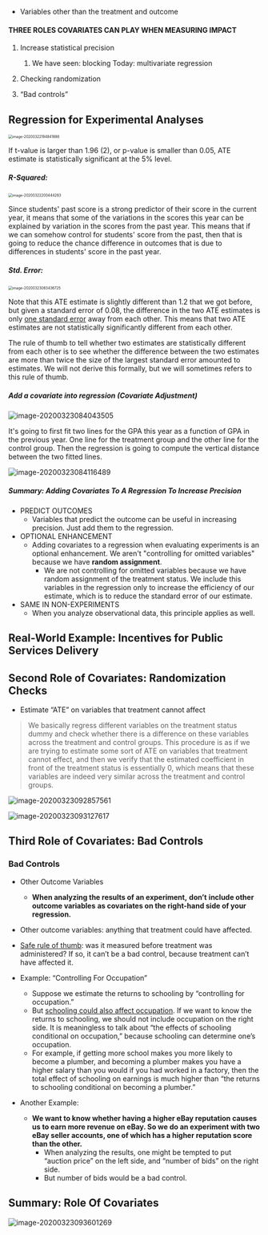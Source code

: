 

- Variables other than the treatment and outcome

#### THREE ROLES COVARIATES CAN PLAY WHEN MEASURING IMPACT

1. Increase statistical precision
   1. We have seen: blocking Today: multivariate regression

2. Checking randomization
3. “Bad controls”

## Regression for Experimental Analyses

<img src="https://tva1.sinaimg.cn/large/00831rSTgy1gd3ko28ebbj30tc0jy7bt.jpg" alt="image-20200322194841886" style="zoom:50%;" />

If t-value is larger than 1.96 (2), or p-value is smaller than 0.05, ATE estimate is statistically significant at the 5% level. 

##### R-Squared:

<img src="https://tva1.sinaimg.cn/large/00831rSTgy1gd3l4r2m8pj30vs0igwm5.jpg" alt="image-20200322200444283" style="zoom:50%;" />

Since students' past score is a strong predictor of their score in the current year, it means that some of the variations in the scores this year can be explained by variation in the scores from the past year. This means that if we can somehow control for students' score from the past, then that is going to reduce the chance difference in outcomes that is due to differences in students' score in the past year. 

##### Std. Error:

<img src="https://tva1.sinaimg.cn/large/00831rSTgy1gd46t4fa2dj30n60go79w.jpg" alt="image-20200323083436725" style="zoom:50%;" />

Note that this ATE estimate is slightly different than 1.2 that we got before, but given a standard error of 0.08, the difference in the two ATE estimates is only <u>one standard error</u> away from each other. This means that two ATE estimates are not statistically significantly different from each other. 

The rule of thumb to tell whether two estimates are statistically different from each other is to see whether the difference between the two estimates are more than twice the size of the largest standard error amounted to estimates. We will not derive this formally, but we will sometimes refers to this rule of thumb.

##### Add a covariate into regression (Covariate Adjustment)

![image-20200323084043505](https://tva1.sinaimg.cn/large/00831rSTgy1gd46zcp8xij30pw0hcjxx.jpg)

It's going to first fit two lines for the GPA this year as a function of GPA in the previous year. One line for the treatment group and the other line for the control group. Then the regression is going to compute the vertical distance between the two fitted lines.

![image-20200323084116489](https://tva1.sinaimg.cn/large/00831rSTgy1gd46zwzm8rj30uw0j0juo.jpg)

##### Summary: Adding Covariates To A Regression To Increase Precision

- PREDICT OUTCOMES
  - Variables that predict the outcome can be useful in increasing precision. Just add them to the regression. 
- OPTIONAL ENHANCEMENT
  - Adding covariates to a regression when evaluating experiments is an optional enhancement. We aren't "controlling for omitted variables" because we have **random assignment**.
    - We are not controlling for omitted variables because we have random assignment of the treatment status. We include this variables in the regression only to increase the efficiency of our estimate, which is to reduce the standard error of our estimate.
- SAME IN NON-EXPERIMENTS
  - When you analyze observational data, this principle applies as well.

## Real-World Example: Incentives for Public Services Delivery

## Second Role of Covariates: Randomization Checks

- Estimate “ATE” on variables that treatment cannot affect

> We basically regress different variables on the treatment status dummy and check whether there is a difference on these variables across the treatment and control groups. This procedure is as if we are trying to estimate some sort of ATE on variables that treatment cannot effect, and then we verify that the estimated coefficient in front of the treatment status is essentially 0, which means that these variables are indeed very similar across the treatment and control groups.

![image-20200323092857561](https://tva1.sinaimg.cn/large/00831rSTgy1gd48djakowj30ua0fm7c2.jpg)

![image-20200323093127617](https://tva1.sinaimg.cn/large/00831rSTgy1gd48g5fkfhj31000k043w.jpg)

## Third Role of Covariates: Bad Controls

### Bad Controls

- Other Outcome Variables
  - **When analyzing the results of an experiment,** **don’t** **include other outcome variables** **as covariates on the right-hand side of your regression.**

- Other outcome variables: anything that treatment could have affected.
- <u>Safe rule of thumb</u>: was it measured before treatment was administered? If so, it can’t be a bad control, because treatment can’t have affected it.
- Example: “Controlling For Occupation”
  - Suppose we estimate the returns to schooling by “controlling for occupation.”
  - But <u>schooling could also affect occupation</u>. If we want to know the returns to schooling, we should not include occupation on the right side. It is meaningless to talk about “the effects of schooling conditional on occupation,” because schooling can determine one’s occupation.
  - For example, if getting more school makes you more likely to become a plumber, and becoming a plumber makes you have a higher salary than you would if you had worked in a factory, then the total effect of schooling on earnings is much higher than “the returns to schooling conditional on becoming a plumber.”

- Another Example:
  - **We want to know whether having a higher eBay reputation causes us to earn more revenue on eBay. So we do an experiment with two eBay seller accounts, one of which has a higher reputation score than the other.**
    - When analyzing the results, one might be tempted to put “auction price” on the left side, and “number of bids” on the right side.
    - But number of bids would be a bad control.

## Summary: Role Of Covariates

![image-20200323093601269](https://tva1.sinaimg.cn/large/00831rSTgy1gd48kvdb2ij30v80fgq4y.jpg)

